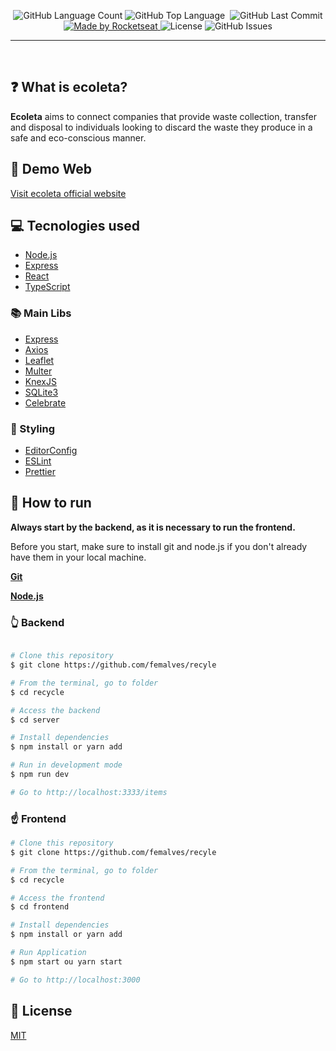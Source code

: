 <p align="center">

  <img alt="GitHub Language Count" src="https://img.shields.io/github/languages/count/femalves/recycle?style=flat-square" />
  <img alt="GitHub Top Language" src="https://img.shields.io/github/languages/top/femalves/recycle?style=flat-square" />
  <img alt="" src="https://img.shields.io/github/repo-size/femalves/recycle?style=flat-square" />

  <img alt="GitHub Last Commit" src="https://img.shields.io/github/last-commit/femalves/recycle?style=flat-square" />

  <a href="https://rocketseat.com.br">
    <img alt="Made by Rocketseat" src="https://img.shields.io/badge/made%20by-Rocketseat-blueviolet?style=flat-square">
  </a>
  <img alt="License" src="https://img.shields.io/badge/license-MIT-blueviolet?style=flat-square">
  <img alt="GitHub Issues" src="https://img.shields.io/github/issues/femalves/recycle?style=flat-square" />
</p>

___
<br>

## :question: What is ecoleta?

<b>Ecoleta</b> aims to connect companies that provide waste collection, transfer and disposal to individuals looking to discard the waste they produce in a safe and eco-conscious manner.

## :japanese_ogre: Demo Web

[Visit ecoleta official website](https://ecoleta-oficial.netlify.app/)

## :computer: Tecnologies used

- [Node.js](https://nodejs.org/en/)
- [Express](https://expressjs.com/pt-br/)
- [React](https://pt-br.reactjs.org/)
- [TypeScript](https://www.typescriptlang.org/)

### :books: Main Libs

- [Express](https://expressjs.com/pt-br/)
- [Axios](https://github.com/axios/axios)
- [Leaflet](https://leafletjs.com/)
- [Multer](https://github.com/expressjs/multer)
- [KnexJS](http://knexjs.org/)
- [SQLite3](https://www.sqlite.org/index.html)
- [Celebrate](https://github.com/arb/celebrate)

### :nail_care: Styling

- [EditorConfig](https://editorconfig.org/)
- [ESLint](https://eslint.org/)
- [Prettier](https://prettier.io/)


## :runner: How to run

<b> Always start by the backend, as it is necessary to run the frontend.</b>

Before you start, make sure to install git and node.js if you don't already have them in your local machine.

<b>[Git](https://git-scm.com)</b>

<b>[Node.js](https://nodejs.org/en/)</b>

### :point_up_2: Backend

```bash

# Clone this repository
$ git clone https://github.com/femalves/recyle

# From the terminal, go to folder
$ cd recycle

# Access the backend
$ cd server

# Install dependencies
$ npm install or yarn add

# Run in development mode
$ npm run dev

# Go to http://localhost:3333/items
```

### :point_up: Frontend

```bash
# Clone this repository
$ git clone https://github.com/femalves/recyle

# From the terminal, go to folder
$ cd recycle

# Access the frontend
$ cd frontend

# Install dependencies
$ npm install or yarn add

# Run Application
$ npm start ou yarn start

# Go to http://localhost:3000
```

## :memo: License

[MIT](LICENSE)

